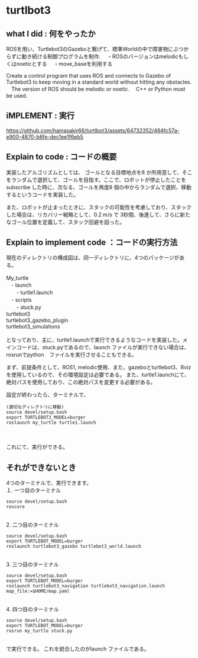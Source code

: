 # turtlbot3

## what I did : 何をやったか


ROSを用い、Turtlebot3のGazeboと繋げて、標準Worldの中で障害物にぶつからずに動き続ける制御プログラムを制作.
　・ROSのバージョンはmelodicもしくはnoeticとする
　・move_baseを利用する

 Create a control program that uses ROS and connects to Gazebo of Turtlebot3 to keep moving in a standard world without hitting any obstacles.
　The version of ROS should be melodic or noetic.
　C++ or Python must be used.



 ## iMPLEMENT : 実行
 


https://github.com/hamasakir66/turtlbot3/assets/64732352/464fc57a-e900-4870-b8fe-dec1ee1f6eb5



## Explain to code : コードの概要 

実装したアルゴリズムとしては、
ゴールとなる目標地点を8 か所用意して、そこをランダムで選択して、ゴールを目指す。ここで、ロボットが停止したことをsubscribe した時に、次なる、ゴールを再度8 個の中からランダムで選択、移動するというコードを実装した。

また、ロボットが止まったときに、スタックの可能性を考慮しており、スタックした場合は、リカバリー戦略として、0.2 m/s で 3秒間、後進して、さらに新たなゴール位置を定義して、スタック回避を図った。


## Explain to implement code ：コードの実行方法

現在のディレクトリの構成図は、同一ディレクトリに、4つのパッケージがある。
<br>
<br>My_turtle 
<br>　- launch 
<br>　　- turtle1.launch
<br>　- scripts
<br>　　- stuck.py
<br>turtlebot3
<br>turtlebot3_gazebo_plugin
<br>turtlebot3_simulations
<br>
<br>となっており、主に、turtle1.launchで実行できるようなコードを実装した。メインコードは、stuck.pyであるので、launch ファイルが実行できない場合は、rosrunでpython　ファイルを実行させることもできる。

まず、前提条件として、ROS1, melodic使用、また、gazeboとturtlebot3、Rvizを使用しているので、その環境設定は必要である。
また、turtle1.launchにて、絶対パスを使用しており、この絶対パスを変更する必要がある。

設定が終わったら、ターミナルで、
<br>
```
(適切なディレクトリに移動)
source devel/setup.bash
export TURTLEBOT3_MODEL=burger
roslaunch my_turtle turtle1.launch
```
<br>
<br>これにて、実行ができる。


## それができないとき
4つのターミナルで、実行できます。
<br>１. 一つ目のターミナル
```
source devel/setup.bash
roscore
```
<br>2. 二つ目のターミナル
```
source devel/setup.bash
export TURTLEBOT_MODEL=burger
roslaunch turtlebot3_gazebo turtlebot3_world.launch
```
<br>3. 三つ目のターミナル
```
source devel/setup.bash
export TURTLEBOT_MODEL=burger
roslaunch turtlebot3_navigation turtlebot3_navigation.launch map_file:=$HOME/map.yaml
```
<br>4. 四つ目のターミナル
```
source devel/setup.bash
export TURTLEBOT_MODEL=burger
rosrun my_turtle stuck.py
```
<br>
で実行できる。
これを統合したのがlaunch ファイルである。
